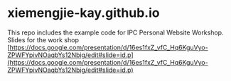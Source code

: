 # xiemengjie-kay.github.io
This repo includes the example code for IPC Personal Website Workshop. <br>
Slides for the work shop [https://docs.google.com/presentation/d/16es1fxZ_vfC_Hq6KguVyo-ZPWFYpivNOaqbYs12Nbig/edit#slide=id.p](https://docs.google.com/presentation/d/16es1fxZ_vfC_Hq6KguVyo-ZPWFYpivNOaqbYs12Nbig/edit#slide=id.p)
